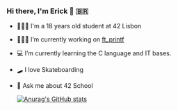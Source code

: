 ### Hi there, I'm Erick 👋 🇧🇷 

- 👨🏼‍🎓 I'm a 18 years old student at 42 Lisbon
- 👨🏼‍💻 I’m currently working on [ft_printf](https://github.com/egoncalv/ft_printf)
- 💻 I’m currently learning the C language and IT bases.
- 🛹 I love Skateboarding
- 💬 Ask me about 42 School

    [![Anurag's GitHub stats](https://github-readme-stats.vercel.app/api?username=egoncalv&theme=github_dark&show_icons=true)](https://github.com/anuraghazra/github-readme-stats)

